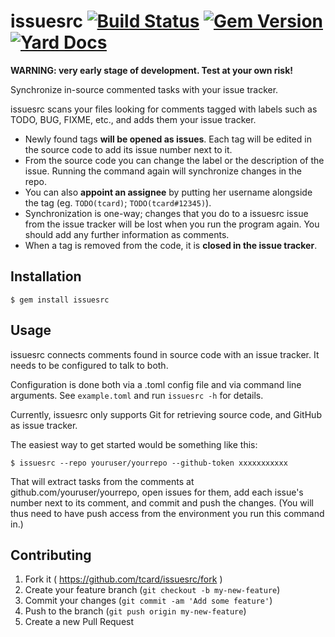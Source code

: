 # issuesrc [![Build Status](https://secure.travis-ci.org/tcard/issuesrc.svg?branch=master)](http://travis-ci.org/tcard/issuesrc) [![Gem Version](https://badge.fury.io/rb/issuesrc.svg)](http://badge.fury.io/rb/issuesrc) [![Yard Docs](http://img.shields.io/badge/yard-docs-blue.svg)](http://www.rubydoc.info/github/tcard/issuesrc/master)

**WARNING: very early stage of development. Test at your own risk!**

Synchronize in-source commented tasks with your issue tracker.

issuesrc scans your files looking for comments tagged with labels such as TODO, BUG, FIXME, etc., and adds them your issue tracker.

* Newly found tags **will be opened as issues**. Each tag will be edited in the source code to add its issue number next to it.
* From the source code you can change the label or the description of the issue. Running the command again will synchronize changes in the repo.
* You can also **appoint an assignee** by putting her username alongside the tag (eg. `TODO(tcard)`; `TODO(tcard#12345)`).
* Synchronization is one-way; changes that you do to a issuesrc issue from the issue tracker will be lost when you run the program again. You should add any further information as comments.
* When a tag is removed from the code, it is **closed in the issue tracker**.

## Installation

    $ gem install issuesrc

## Usage

issuesrc connects comments found in source code with an issue tracker. It needs to be configured to talk to both.

Configuration is done both via a .toml config file and via command line arguments. See `example.toml` and run `issuesrc -h` for details.

Currently, issuesrc only supports Git for retrieving source code, and GitHub as issue tracker.

The easiest way to get started would be something like this:

    $ issuesrc --repo youruser/yourrepo --github-token xxxxxxxxxxx

That will extract tasks from the comments at github.com/youruser/yourrepo, open issues for them, add each issue's number next to its comment, and commit and push the changes. (You will thus need to have push access from the environment you run this command in.)

## Contributing

1. Fork it ( https://github.com/tcard/issuesrc/fork )
2. Create your feature branch (`git checkout -b my-new-feature`)
3. Commit your changes (`git commit -am 'Add some feature'`)
4. Push to the branch (`git push origin my-new-feature`)
5. Create a new Pull Request
